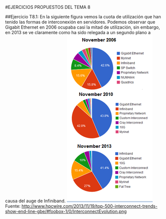 #EJERCICIOS PROPUESTOS DEL TEMA 8



##Ejercicio T8.1:
En la siguiente figura vemos la cuota de utilización que han tenido las formas de interconexión en servidores. Podemos observar que Gigabit Ethernet en 2006 ocupaba casi la mitad de utilización, sin embargo, en 2013 se ve claramente como ha sido relegada a un segundo plano a causa del auge de Infiniband.
![imagen](https://github.com/AntonioPozo/swap1415/blob/master/Ejercicios_de_clase/InterconnectEvolution-T8.png)
Fuente: http://www.hpcwire.com/2013/11/19/top-500-interconnect-trends-show-end-line-gbe/#foobox-1/0/InterconnectEvolution.png



